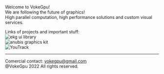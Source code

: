 Welcome to VokeGpu!  
We are following the future of graphics!  
High parallel computation, high performance solutions and custom visual services. 

Links of projects and important stuff:  
![ekg ui library](https://github.com/vokegpu/ekg-ui-library)  
![anubis graphics kit](https://github.com/vokegpu/anubis-graphics-kit)  
![YouTrack](https://vokegpu.youtrack.cloud)  

---

Comercial contact: vokegpu@gmail.com  
@VokeGpu 2022 All rights reserved.
